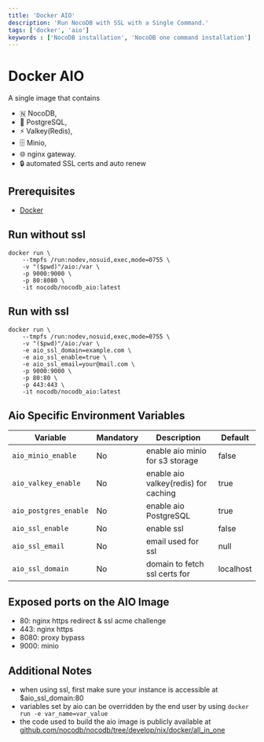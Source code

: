 ```yaml
---
title: 'Docker AIO'
description: 'Run NocoDB with SSL with a Single Command.'
tags: ['docker', 'aio']
keywords : ['NocoDB installation', 'NocoDB one command installation']
---
```


# Docker AIO

A single image that contains 
- 🇳  NocoDB,
- 🐘 PostgreSQL,
- ⚡ Valkey(Redis), 
- 🗄 Minio, 
- 🌐 nginx gateway.
- 🔒 automated SSL certs and auto renew

## Prerequisites
- [Docker](https://www.docker.com/get-started)

## Run without ssl

```
docker run \
	--tmpfs /run:nodev,nosuid,exec,mode=0755 \
	-v "($pwd)"/aio:/var \
	-p 9000:9000 \
	-p 80:8080 \
	-it nocodb/nocodb_aio:latest
```

## Run with ssl

```
docker run \
	--tmpfs /run:nodev,nosuid,exec,mode=0755 \
	-v "($pwd)"/aio:/var \
	-e aio_ssl_domain=example.com \
	-e aio_ssl_enable=true \
	-e aio_ssl_email=your@mail.com \
	-p 9000:9000 \
	-p 80:80 \
	-p 443:443 \
	-it nocodb/nocodb_aio:latest
```

## Aio Specific Environment Variables

| Variable              | Mandatory | Description                           | Default   |
|-----------------------|-----------|---------------------------------------|-----------|
| `aio_minio_enable`    | No        | enable aio minio for s3 storage       | false     |
| `aio_valkey_enable`   | No        | enable aio valkey(redis) for caching  | true      |
| `aio_postgres_enable` | No        | enable aio PostgreSQL                 | true      |
| `aio_ssl_enable`      | No        | enable ssl                            | false     |
| `aio_ssl_email`       | No        | email used for ssl                    | null      |
| `aio_ssl_domain`      | No        | domain to fetch ssl certs for         | localhost	|

## Exposed ports on the AIO Image

- 80: nginx https redirect & ssl acme challenge
- 443: nginx https
- 8080: proxy bypass
- 9000: minio

## Additional Notes

- when using ssl, first make sure your instance is accessible at $aio_ssl_domain:80
- variables set by aio can be overridden by the end user by using `docker run -e var_name=var_value`
- the code used to build the aio image is publicly available at [github.com/nocodb/nocodb/tree/develop/nix/docker/all_in_one](https://github.com/nocodb/nocodb/tree/develop/nix/docker/all_in_one)
